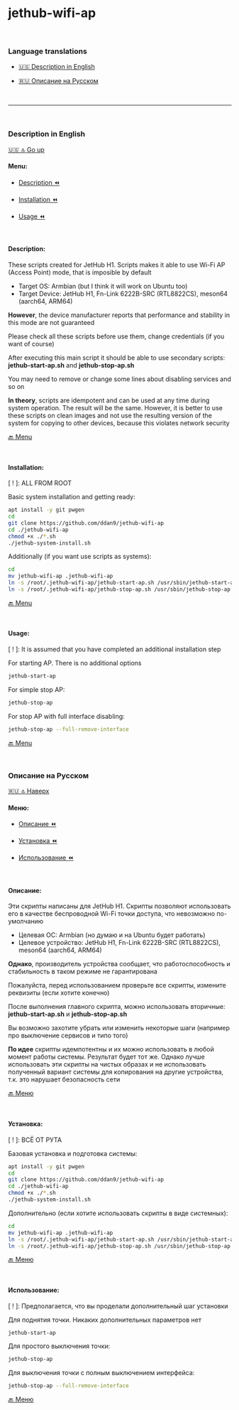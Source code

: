 # jethub-wifi-ap

<br />

### Language translations

- [🇺🇸 Description in English](#Description-in-English)

- [🇷🇺 Описание на Русском](#Описание-на-Русском)

<br />

---

<br />

### Description in English

[🇺🇸 🔝 Go up](#Language-translations)

#### Menu:

- [Description ⏪](#Description)

- [Installation ⏪](#Installation)

- [Usage ⏪](#Usage)

<br />

#### Description:

These scripts created for JetHub H1. Scripts makes it able to use Wi-Fi AP (Access Point) mode, that is imposible by default

- Target OS: Armbian (but I think it will work on Ubuntu too)
- Target Device: JetHub H1, Fn-Link 6222B-SRC (RTL8822CS), meson64 (aarch64, ARM64)

**However**, the device manufacturer reports that performance and stability in this mode are not guaranteed

Please check all these scripts before use them, change credentials (if you want of course)

After executing this main script it should be able to use secondary scripts: **jethub-start-ap.sh** and **jethub-stop-ap.sh**

You may need to remove or change some lines about disabling services and so on

**In theory**, scripts are idempotent and can be used at any time during system operation. The result will be the same. However, it is better to use these scripts on clean images and not use the resulting version of the system for copying to other devices, because this violates network security

[🔙 Menu](#Menu)

<br />

#### Installation:

[ ! ]: ALL FROM ROOT

Basic system installation and getting ready:

```bash
apt install -y git pwgen
cd
git clone https://github.com/ddan9/jethub-wifi-ap
cd ./jethub-wifi-ap
chmod +x ./*.sh
./jethub-system-install.sh
```

Additionally (if you want use scripts as systems):

```bash
cd
mv jethub-wifi-ap .jethub-wifi-ap
ln -s /root/.jethub-wifi-ap/jethub-start-ap.sh /usr/sbin/jethub-start-ap
ln -s /root/.jethub-wifi-ap/jethub-stop-ap.sh /usr/sbin/jethub-stop-ap
```

[🔙 Menu](#Menu)

<br />

#### Usage:

[ ! ]: It is assumed that you have completed an additional installation step

For starting AP. There is no additional options

```bash
jethub-start-ap
```

For simple stop AP:

```bash
jethub-stop-ap
```

For stop AP with full interface disabling:

```bash
jethub-stop-ap --full-remove-interface
```

[🔙 Menu](#Menu)

<br />

### Описание на Русском

[🇷🇺 🔝 Наверх](#Language-translations)

#### Меню:

- [Описание ⏪](#Описание)

- [Установка ⏪](#Установка)

- [Использование ⏪](#Использование)

<br />

#### Описание:

Эти скрипты написаны для JetHub H1. Скрипты позволяют использовать его в качестве беспроводной Wi-Fi точки доступа, что невозможно по-умолчанию

- Целевая ОС: Armbian (но думаю и на Ubuntu будет работать)
- Целевое устройство: JetHub H1, Fn-Link 6222B-SRC (RTL8822CS), meson64 (aarch64, ARM64)

**Однако**, производитель устройства сообщает, что работоспособность и стабильность в таком режиме не гарантирована

Пожалуйста, перед использованием проверьте все скрипты, измените реквизиты (если хотите конечно)

После выполнения главного скрипта, можно использовать вторичные: **jethub-start-ap.sh** и **jethub-stop-ap.sh**

Вы возможно захотите убрать или изменить некоторые шаги (например про выключение сервисов и типо того)

**По идее** скрипты идемпотентны и их можно использовать в любой момент работы системы. Результат будет тот же. Однако лучше использовать эти скрипты на чистых образах и не использовать полученный вариант системы для копирования на другие устройства, т.к. это нарушает безопасность сети

[🔙 Меню](#Меню)

<br />

#### Установка:

[ ! ]: ВСЁ ОТ РУТА

Базовая установка и подготовка системы:

```bash
apt install -y git pwgen
cd
git clone https://github.com/ddan9/jethub-wifi-ap
cd ./jethub-wifi-ap
chmod +x ./*.sh
./jethub-system-install.sh
```

Дополнительно (если хотите использовать скрипты в виде системных):

```bash
cd
mv jethub-wifi-ap .jethub-wifi-ap
ln -s /root/.jethub-wifi-ap/jethub-start-ap.sh /usr/sbin/jethub-start-ap
ln -s /root/.jethub-wifi-ap/jethub-stop-ap.sh /usr/sbin/jethub-stop-ap
```

[🔙 Меню](#Меню)

<br />

#### Использование:

[ ! ]: Предполагается, что вы проделали дополнительный шаг установки

Для поднятия точки. Никаких дополнительных параметров нет

```bash
jethub-start-ap
```

Для простого выключения точки:

```bash
jethub-stop-ap
```

Для выключения точки с полным выключением интерфейса:

```bash
jethub-stop-ap --full-remove-interface
```

[🔙 Меню](#Меню)

<br />
